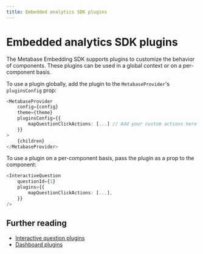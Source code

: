 ```yaml
---
title: Embedded analytics SDK plugins
---
```


# Embedded analytics SDK plugins

The Metabase Embedding SDK supports plugins to customize the behavior of components. These plugins can be used in a global context or on a per-component basis.

To use a plugin globally, add the plugin to the `MetabaseProvider`'s `pluginsConfig` prop:

```typescript jsx
<MetabaseProvider
    config={config}
    theme={theme}
    pluginsConfig={{
        mapQuestionClickActions: [...] // Add your custom actions here
    }}
>
    {children}
</MetabaseProvider>
```

To use a plugin on a per-component basis, pass the plugin as a prop to the component:

```typescript jsx
<InteractiveQuestion
    questionId={1}
    plugins={{
        mapQuestionClickActions: [...],
    }}
/>
```

## Further reading

- [Interactive question plugins](./questions.md#interactive-question-plugins)
- [Dashboard plugins](./dashboards.md#interactive-dashboard-plugins)
